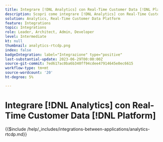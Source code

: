 ```yaml
---
title: Integrare [!DNL Analytics] con Real-Time Customer Data [!DNL Platform]
description: Scopri come integrare [!DNL Analytics] con Real-Time Customer Data [!DNL Platform].
solution: Analytics, Real-Time Customer Data Platform
feature: Integrations
topic: Integrations
role: Leader, Architect, Admin, Developer
level: Intermediate
kt: null
thumbnail: analytics-rtcdp.png
index: false
badgeIntegration: label="Integrazione" type="positive"
last-substantial-update: 2023-06-29T00:00:00Z
source-git-commit: 7ed617ac0ba6b340ff94cdee47914645e0ec6615
workflow-type: tm+mt
source-wordcount: '20'
ht-degree: 5%

---
```



# Integrare [!DNL Analytics] con Real-Time Customer Data [!DNL Platform]

{{$include /help/_includes/integrations-between-applications/analytics-rtcdp.md}}
